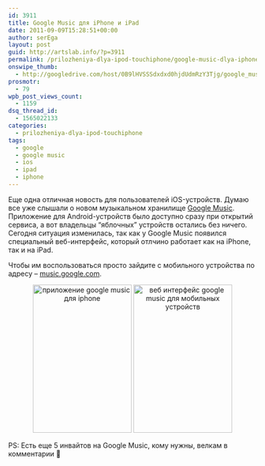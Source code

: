 ```yaml
---
id: 3911
title: Google Music для iPhone и iPad
date: 2011-09-09T15:28:51+00:00
author: serEga
layout: post
guid: http://artslab.info/?p=3911
permalink: /prilozheniya-dlya-ipod-touchiphone/google-music-dlya-iphone-i-ipad/
onswipe_thumb:
  - http://googledrive.com/host/0B9lHVSSSdxdxd0hjdUdmRzY3Tjg/google_music_web_interface_for_ios.png
prosmotr:
  - 79
wpb_post_views_count:
  - 1159
dsq_thread_id:
  - 1565022133
categories:
  - prilozheniya-dlya-ipod-touchiphone
tags:
  - google
  - google music
  - ios
  - ipad
  - iphone
---
```

Еще одна отличная новость для пользователей iOS-устройств. Думаю все уже слышали о новом музыкальном хранилище [Google Music](http://artslab.info/tag/google-music/). Приложение для Android-устройств было доступно сразу при открытий сервиса, а вот владельцы &#8220;яблочных&#8221; устройств остались без ничего. Сегодня ситуация изменилась, так как у Google Music появился специальный веб-интерфейс, который отлчино работает как на iPhone, так и на iPad.

Чтобы им воспользоваться просто зайдите с мобильного устройства по адресу &#8211; [music.google.com](http://music.google.com).

<center>
  <a href="http://googledrive.com/host/0B9lHVSSSdxdxd0hjdUdmRzY3Tjg/google_music_web_interface.png"><img src="http://googledrive.com/host/0B9lHVSSSdxdxd0hjdUdmRzY3Tjg/google_music_web_interface-200x300.png" alt="приложение google music для iphone" title="google_music_web_interface" width="200" height="300" class="alignnone size-medium wp-image-3912" srcset="http://googledrive.com/host/0B9lHVSSSdxdxd0hjdUdmRzY3Tjg/google_music_web_interface-200x300.png 200w, http://googledrive.com/host/0B9lHVSSSdxdxd0hjdUdmRzY3Tjg/google_music_web_interface.png 320w" sizes="(max-width: 200px) 100vw, 200px" /></a> <a href="http://googledrive.com/host/0B9lHVSSSdxdxd0hjdUdmRzY3Tjg/google_music_web_interface_for_ios.png"><img src="http://googledrive.com/host/0B9lHVSSSdxdxd0hjdUdmRzY3Tjg/google_music_web_interface_for_ios-200x300.png" alt="веб интерфейс google music для мобильных устройств" title="google_music_web_interface_for_ios" width="200" height="300" class="alignnone size-medium wp-image-3913" /></a>
</center>

PS: Есть еще 5 инвайтов на Google Music, кому нужны, велкам в комментарии 🙂